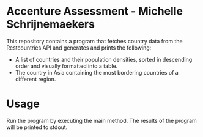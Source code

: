 # Accenture Assessment - Michelle Schrijnemaekers

This repository contains a program that fetches country data from the Restcountries API and generates and prints the following:
- A list of countries and their population densities, sorted in descending order and visually formatted into a table.
- The country in Asia containing the most bordering countries of a different region.


# Usage
Run the program by executing the main method. The results of the program will be printed to stdout.
